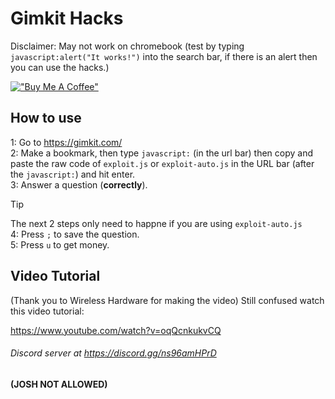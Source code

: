 # Gimkit Hacks

Disclaimer: May not work on chromebook (test by typing `javascript:alert("It works!")` into the search bar, if there is an alert then you can use the hacks.) 

[!["Buy Me A Coffee"](https://www.buymeacoffee.com/assets/img/custom_images/yellow_img.png)](https://www.buymeacoffee.com/nonnin)



## How to use

1: Go to https://gimkit.com/<br>
2: Make a bookmark, then type `javascript:` (in the url bar) then copy and paste the raw code of `exploit.js` or `exploit-auto.js` in the URL bar (after the `javascript:`) and hit enter.<br>
3: Answer a question (**correctly**).<br>
> [!TIP]
> The next 2 steps only need to happne if you are using `exploit-auto.js`<br>
4: Press `;` to save the question. <br>
5: Press `u` to get money. <br>

## Video Tutorial

(Thank you to Wireless Hardware for making the video)
Still confused watch this video tutorial:

https://www.youtube.com/watch?v=oqQcnkukvCQ


###### Discord server at https://discord.gg/ns96amHPrD

**(JOSH NOT ALLOWED)**

